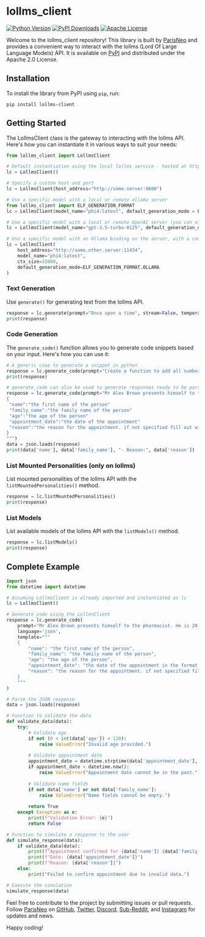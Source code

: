 # lollms_client

[![Python Version](https://img.shields.io/pypi/pyversions/lollms-client)](https://pypi.org/project/lollms-client/) [![PyPI Downloads](https://img.shields.io/pypi/dw/lollms-client)](https://pypi.org/project/lollms-client/) [![Apache License](https://img.shields.io/apache/2.0)](https://www.apache.org/licenses/LICENSE-2.0)

Welcome to the lollms_client repository! This library is built by [ParisNeo](https://github.com/ParisNeo) and provides a convenient way to interact with the lollms (Lord Of Large Language Models) API. It is available on [PyPI](https://pypi.org/project/lollms-client/) and distributed under the Apache 2.0 License.

## Installation

To install the library from PyPI using `pip`, run:

```
pip install lollms-client
``` 

## Getting Started

The LollmsClient class is the gateway to interacting with the lollms API. Here's how you can instantiate it in various ways to suit your needs:

```python
from lollms_client import LollmsClient

# Default instantiation using the local lollms service - hosted at http://localhost:9600
lc = LollmsClient()

# Specify a custom host and port
lc = LollmsClient(host_address="http://some.server:9600")

# Use a specific model with a local or remote ollama server
from lollms_client import ELF_GENERATION_FORMAT
lc = LollmsClient(model_name="phi4:latest", default_generation_mode = ELF_GENERATION_FORMAT.OLLAMA)

# Use a specific model with a local or remote OpenAI server (you can either set your key as an environment variable or pass it here)
lc = LollmsClient(model_name="gpt-3.5-turbo-0125", default_generation_mode = ELF_GENERATION_FORMAT.OPENAI)

# Use a specific model with an Ollama binding on the server, with a context size of 32800
lc = LollmsClient(
    host_address="http://some.other.server:11434",
    model_name="phi4:latest",
    ctx_size=32800,
    default_generation_mode=ELF_GENERATION_FORMAT.OLLAMA
)
```

### Text Generation

Use `generate()` for generating text from the lollms API.

```python
response = lc.generate(prompt="Once upon a time", stream=False, temperature=0.5)
print(response)
```

### Code Generation

The `generate_code()` function allows you to generate code snippets based on your input. Here's how you can use it:

```python
# A generic case to generate a snippet in python
response = lc.generate_code(prompt="Create a function to add all numbers of a list", language='python')
print(response)

# generate_code can also be used to generate responses ready to be parsed - with json or yaml for instance
response = lc.generate_code(prompt="Mr Alex Brown presents himself to the pharmacist. He is 20 years old and seeks an appointment for the 12th of October. Fill out his application.", language='json', template="""
{
 "name":"the first name of the person"
 "family_name":"the family name of the person"
 "age":"the age of the person"
 "appointment_date":"the date of the appointment"
 "reason":"the reason for the appointment. if not specified fill out with 'N/A'"
}
""")
data = json.loads(response)
print(data['name'], data['family_name'], "- Reason:", data['reason'])
```


### List Mounted Personalities (only on lollms)

List mounted personalities of the lollms API with the `listMountedPersonalities()` method.

```python
response = lc.listMountedPersonalities()
print(response)
```

### List Models

List available models of the lollms API with the `listModels()` method.

```python
response = lc.listModels()
print(response)
```

## Complete Example

```python
import json
from datetime import datetime

# Assuming LollmsClient is already imported and instantiated as lc
lc = LollmsClient()

# Generate code using the LollmsClient
response = lc.generate_code(
    prompt="Mr Alex Brown presents himself to the pharmacist. He is 20 years old and seeks an appointment for the 12th of October. Fill out his application.",
    language='json',
    template="""
    {
        "name": "the first name of the person",
        "family_name": "the family name of the person",
        "age": "the age of the person",
        "appointment_date": "the date of the appointment in the format DD/MM/YYYY",
        "reason": "the reason for the appointment. if not specified fill out with 'N/A'"
    }
    """
)

# Parse the JSON response
data = json.loads(response)

# Function to validate the data
def validate_data(data):
    try:
        # Validate age
        if not (0 < int(data['age']) < 120):
            raise ValueError("Invalid age provided.")
        
        # Validate appointment date
        appointment_date = datetime.strptime(data['appointment_date'], '%d/%m/%Y')
        if appointment_date < datetime.now():
            raise ValueError("Appointment date cannot be in the past.")
        
        # Validate name fields
        if not data['name'] or not data['family_name']:
            raise ValueError("Name fields cannot be empty.")
        
        return True
    except Exception as e:
        print(f"Validation Error: {e}")
        return False

# Function to simulate a response to the user
def simulate_response(data):
    if validate_data(data):
        print(f"Appointment confirmed for {data['name']} {data['family_name']}.")
        print(f"Date: {data['appointment_date']}")
        print(f"Reason: {data['reason']}")
    else:
        print("Failed to confirm appointment due to invalid data.")

# Execute the simulation
simulate_response(data)
```

Feel free to contribute to the project by submitting issues or pull requests. Follow [ParisNeo](https://github.com/ParisNeo) on [GitHub](https://github.com/ParisNeo), [Twitter](https://twitter.com/ParisNeo_AI), [Discord](https://discord.gg/BDxacQmv), [Sub-Reddit](r/lollms), and [Instagram](https://www.instagram.com/spacenerduino/) for updates and news.

Happy coding!
